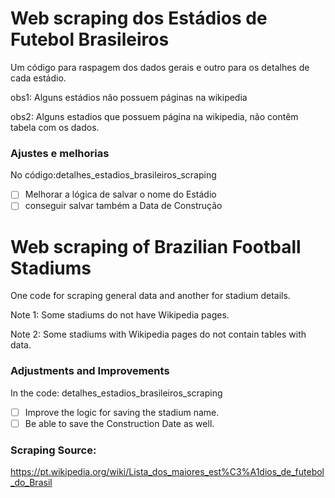# Web scraping dos Estádios de Futebol Brasileiros

Um código para raspagem dos dados gerais e outro para os detalhes de cada estádio.

obs1: Alguns estádios não possuem páginas na wikipedia

obs2: Alguns estadios que possuem página na wikipedia, não contêm tabela com os dados.

### Ajustes e melhorias
 No código:detalhes_estadios_brasileiros_scraping
- [ ] Melhorar a lógica de salvar o nome do Estádio
- [ ] conseguir salvar também a Data de Construção
 
# Web scraping of Brazilian Football Stadiums

One code for scraping general data and another for stadium details.

Note 1: Some stadiums do not have Wikipedia pages.

Note 2: Some stadiums with Wikipedia pages do not contain tables with data.

### Adjustments and Improvements
In the code: detalhes_estadios_brasileiros_scraping

- [ ] Improve the logic for saving the stadium name.
- [ ] Be able to save the Construction Date as well.

### Scraping Source: 
https://pt.wikipedia.org/wiki/Lista_dos_maiores_est%C3%A1dios_de_futebol_do_Brasil
